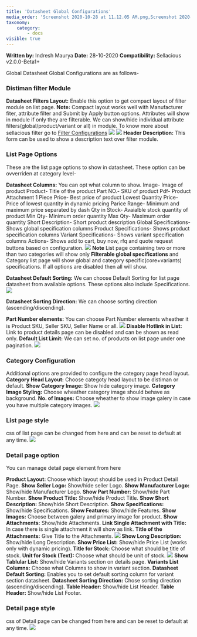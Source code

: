 ```yaml
---
title: 'Datasheet Global Configurations'
media_order: 'Screenshot 2020-10-28 at 11.12.05 AM.png,Screenshot 2020-10-28 at 11.20.51 AM.png,Screenshot 2020-10-28 at 12.14.25 PM.png,Screenshot 2020-10-28 at 12.16.15 PM.png,Screenshot 2020-10-28 at 12.23.33 PM.png,Screenshot 2020-10-28 at 12.35.14 PM.png,Screenshot 2020-10-28 at 12.39.01 PM.png,Screenshot 2020-10-28 at 12.26.42 PM.png,Screenshot 2020-10-28 at 12.40.41 PM.png,Screenshot 2020-10-28 at 12.45.12 PM.png'
taxonomy:
    category:
        - docs
visible: true
---
```


**Written by:** Indresh Maurya
**Date:** 28-10-2020
**Compatibility:** Sellacious v2.0.0-Beta1+

Global Datasheet Global Configurations are as follows-

### Distiman filter Module

**Datasheet Filters Layout:** Enable this option to get compact layout of filter module on list page.
**Note:** Compact layout works well with Manufacturer fiter, attribute filter and Submit by Apply button options. Attributes will show in module if only they are filterable. We can show/hide individual attribute filters(global/product/variant or all) in module. To know more about sellacious filter go to [Filter Configurations](https://www.sellacious.com/documentation-v2#/learn/frontend-product-filter/filter-configurations)
![](Screenshot%202020-10-28%20at%2011.20.51%20AM.png)
![](Screenshot%202020-10-28%20at%2011.12.05%20AM.png)
**Header Description:** This form can be used to show a description text over filter module.

### List Page Options
These are the list page options to show in datasheet. These option can be ovverriden at category level-

**Datasheet Columns:** You can opt what column to show.
	Image- Image of product
    Product- Title of the product
    Part NO.- SKU of product
    Pdf- Product Attachment
    1 Piece Price- Best price of product
    Lowest Quantity Price- Price of lowest quantity in dynamic pricing
	Parice Range- Minimum and maximum price separated by dash
    Qty in Stock- Avaialble stock quantity of product
	Min Qty- Minimum order quantity
    Max Qty- Maximum order quantity
    Short Description- Short product description
    Global Specifications- Shows global specification columns
    Product Specifications- Shows product specification columns
    Variant Specifications- Shows variant specification columns
    Actions- Shows add to cart, buy now, rfq and quote request buttons based on configuration.
![](Screenshot%202020-10-28%20at%2012.14.25%20PM.png) 
**Note** List page containing two or more than two categories will show only **Filterable global specifications** and Category list page will show global and category specific(core+variants) specifications. If all options are disabled then all will show. 

**Datasheet Default Sorting:** We can choose Default Sorting for list page datasheet from available options. These options also include Specifications.
![](Screenshot%202020-10-28%20at%2012.16.15%20PM.png)

**Datasheet Sorting Direction:** We can choose sorting direction (ascending/discending).

**Part Number elements:** You can choose Part Number elements wheather it is Product SKU, Seller SKU, Seller Name or all.
![](Screenshot%202020-10-28%20at%2012.23.33%20PM.png)
**Disable Hotlink in List:** Link to product details page can be disabled and can be shown as read only.
**Default List Limit:** We can set no. of products on list page under one pagination.
![](Screenshot%202020-10-28%20at%2012.26.42%20PM.png)

### Category Configuration
Additional options are provided to configure the category page head layout.
**Category Head Layout:** Choose categoty head layout to be distiman or default.
**Show Category Image:** Show hide category image.
**Category Image Styling:** Choose wheather category image should behave as background.
**No. of Images:** Choose wheather to show image galery in case you have multiple category images.
![](Screenshot%202020-10-28%20at%2012.35.14%20PM.png)

### List page style
css of list page can be changed from here and can be reset to default at any time.
![](Screenshot%202020-10-28%20at%2012.39.01%20PM.png)


### Detail page option
You can manage detail page element from here

**Product Layout:** Choose which layout should be used in Product Detail Page.
**Show Seller Logo:** Show/hide seller Logo.
**Show Manufacturer Logo:** Show/hide Manufacturer Logo.
**Show Part Number:** Show/hide Part Number.
**Show Product Title:** Show/hide Product Title.
**Show Short Description:** Show/hide Short Description.
**Show Specifications:** Show/hide Specifications.
**Show Features:** Show/hide Features.
**Show Images:** Choose between galery and primary image for product.
**Show Attachments:** Show/hide Attachments.
**Link Single Attachment with Title:** In case there is single attachment it will show as link.
**Title of the Attachments:** Give Title to the Attachments.
![](Screenshot%202020-10-28%20at%2012.45.12%20PM.png)
**Show Long Description:** Show/hide Long Description.
**Show Price List:** Show/hide Price List (works only with dynamic pricing).
**Title for Stock:** Choose what should be title of stock.
**Unit for Stock (Text):** Choose what should be unit of stock.
![](Screenshot%202020-10-28%20at%2012.50.16%20PM.png)
**Show Tablular List:** Show/hide Variants section on details page.
**Variants List Columns:** Choose what Columns to show in variant section.
**Datasheet Default Sorting:** Enables you to set default sorting column for variant section datasheet.
**Datasheet Sorting Direction:** Chose sorting direction (ascending/discending).
**Table Header:** Show/hide List Header.
**Table Header:** Show/hide List Footer.



### Detail page style
css of Detail page can be changed from here and can be reset to default at any time.
![](Screenshot%202020-10-28%20at%2012.40.41%20PM.png)